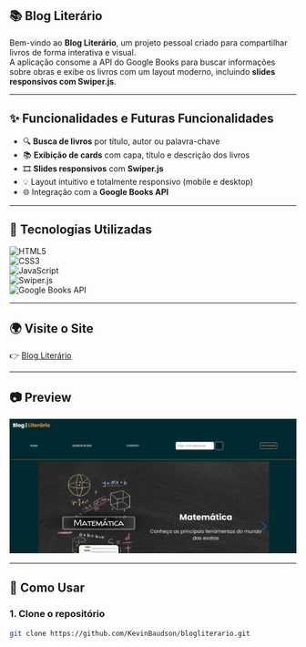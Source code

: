 ## 📚 Blog Literário

Bem-vindo ao **Blog Literário**, um projeto pessoal criado para compartilhar livros de forma interativa e visual.  
A aplicação consome a API do Google Books para buscar informações sobre obras e exibe os livros com um layout moderno, incluindo **slides responsivos com Swiper.js**.

---

## ✨ Funcionalidades e Futuras Funcionalidades

- 🔍 **Busca de livros** por título, autor ou palavra-chave  
- 📚 **Exibição de cards** com capa, título e descrição dos livros  
- 🎞️ **Slides responsivos** com **Swiper.js**  
- 💡 Layout intuitivo e totalmente responsivo (mobile e desktop)  
- 🌐 Integração com a **Google Books API**

---

## 🚀 Tecnologias Utilizadas

![HTML5](https://img.shields.io/badge/HTML5-E34F26?style=flat&logo=html5&logoColor=white)  
![CSS3](https://img.shields.io/badge/CSS3-1572B6?style=flat&logo=css3&logoColor=white)  
![JavaScript](https://img.shields.io/badge/JavaScript-F7DF1E?style=flat&logo=javascript&logoColor=black)  
![Swiper.js](https://img.shields.io/badge/Swiper.js-6332F6?style=flat&logo=swiper&logoColor=white)  
![Google Books API](https://img.shields.io/badge/Google%20Books%20API-4285F4?style=flat&logo=google&logoColor=white)

---

## 🌍 Visite o Site

👉 [Blog Literário](https://kevinbaudson.github.io/blogliterario/)

---

## 📷 Preview

![tela principal](./image/tela.png)

---

## 🧪 Como Usar

### 1. Clone o repositório

```bash
git clone https://github.com/KevinBaudson/blogliterario.git
